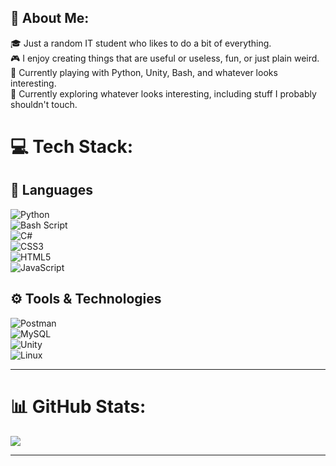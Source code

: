 ## 💫 About Me:
🎓 Just a random IT student who likes to do a bit of everything.   
🎮 I enjoy creating things that are useful or useless, fun, or just plain weird.  
🐧 Currently playing with Python, Unity, Bash, and whatever looks interesting.<br>
🚀 Currently exploring whatever looks interesting, including stuff I probably shouldn't touch.  

# 💻 Tech Stack:

## 💬 Languages  
![Python](https://img.shields.io/badge/python-3670A0?style=for-the-badge&logo=python&logoColor=ffdd54)  
![Bash Script](https://img.shields.io/badge/bash_script-%23121011.svg?style=for-the-badge&logo=gnu-bash&logoColor=white)  
![C#](https://img.shields.io/badge/c%23-%23239120.svg?style=for-the-badge&logo=csharp&logoColor=white)  
![CSS3](https://img.shields.io/badge/css3-%231572B6.svg?style=for-the-badge&logo=css3&logoColor=white)  
![HTML5](https://img.shields.io/badge/html5-%23E34F26.svg?style=for-the-badge&logo=html5&logoColor=white)  
![JavaScript](https://img.shields.io/badge/javascript-%23323330.svg?style=for-the-badge&logo=javascript&logoColor=%23F7DF1E)

## ⚙️ Tools & Technologies  
![Postman](https://img.shields.io/badge/Postman-FF6C37?style=for-the-badge&logo=postman&logoColor=white)  
![MySQL](https://img.shields.io/badge/mysql-4479A1.svg?style=for-the-badge&logo=mysql&logoColor=white)  
![Unity](https://img.shields.io/badge/unity-%23000000.svg?style=for-the-badge&logo=unity&logoColor=white)  
![Linux](https://img.shields.io/badge/Linux-FCC624?style=for-the-badge&logo=linux&logoColor=black)

---

# 📊 GitHub Stats:
![](https://github-readme-stats.vercel.app/api/top-langs/?username=Thibault343&theme=dark&hide_border=false&include_all_commits=true&count_private=true&layout=compact)

---
